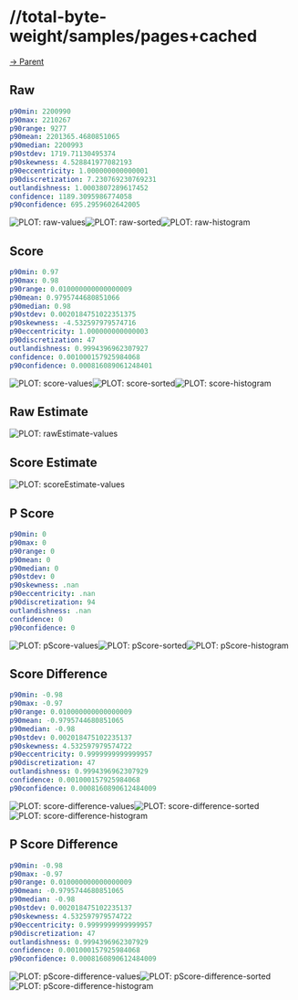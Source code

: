 
# //total-byte-weight/samples/pages+cached

[→ Parent](../..)


## Raw


```yaml
p90min: 2200990
p90max: 2210267
p90range: 9277
p90mean: 2201365.4680851065
p90median: 2200993
p90stdev: 1719.71130495374
p90skewness: 4.528841977082193
p90eccentricity: 1.000000000000001
p90discretization: 7.230769230769231
outlandishness: 1.0003807289617452
confidence: 1189.3095986774058
p90confidence: 695.2959602642005

```

![PLOT: raw-values](./raw/values.svg)![PLOT: raw-sorted](./raw/sorted.svg)![PLOT: raw-histogram](./raw/histogram.svg)
## Score


```yaml
p90min: 0.97
p90max: 0.98
p90range: 0.010000000000000009
p90mean: 0.9795744680851066
p90median: 0.98
p90stdev: 0.0020184751022351375
p90skewness: -4.532597979574716
p90eccentricity: 1.000000000000003
p90discretization: 47
outlandishness: 0.9994396962307927
confidence: 0.001000157925984068
p90confidence: 0.000816089061248401

```

![PLOT: score-values](./score/values.svg)![PLOT: score-sorted](./score/sorted.svg)![PLOT: score-histogram](./score/histogram.svg)
## Raw Estimate

![PLOT: rawEstimate-values](./rawEstimate/values.svg)
## Score Estimate

![PLOT: scoreEstimate-values](./scoreEstimate/values.svg)
## P Score


```yaml
p90min: 0
p90max: 0
p90range: 0
p90mean: 0
p90median: 0
p90stdev: 0
p90skewness: .nan
p90eccentricity: .nan
p90discretization: 94
outlandishness: .nan
confidence: 0
p90confidence: 0

```

![PLOT: pScore-values](./pScore/values.svg)![PLOT: pScore-sorted](./pScore/sorted.svg)![PLOT: pScore-histogram](./pScore/histogram.svg)
## Score Difference


```yaml
p90min: -0.98
p90max: -0.97
p90range: 0.010000000000000009
p90mean: -0.9795744680851065
p90median: -0.98
p90stdev: 0.002018475102235137
p90skewness: 4.532597979574722
p90eccentricity: 0.9999999999999957
p90discretization: 47
outlandishness: 0.9994396962307929
confidence: 0.001000157925984068
p90confidence: 0.0008160890612484009

```

![PLOT: score-difference-values](./score-difference/values.svg)![PLOT: score-difference-sorted](./score-difference/sorted.svg)![PLOT: score-difference-histogram](./score-difference/histogram.svg)
## P Score Difference


```yaml
p90min: -0.98
p90max: -0.97
p90range: 0.010000000000000009
p90mean: -0.9795744680851065
p90median: -0.98
p90stdev: 0.002018475102235137
p90skewness: 4.532597979574722
p90eccentricity: 0.9999999999999957
p90discretization: 47
outlandishness: 0.9994396962307929
confidence: 0.001000157925984068
p90confidence: 0.0008160890612484009

```

![PLOT: pScore-difference-values](./pScore-difference/values.svg)![PLOT: pScore-difference-sorted](./pScore-difference/sorted.svg)![PLOT: pScore-difference-histogram](./pScore-difference/histogram.svg)